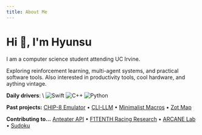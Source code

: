 ```yaml
---
title: About Me 
---
```


# Hi 👋, I'm Hyunsu

I am a computer science student attending UC Irvine.

Exploring reinforcement learning, multi-agent systems, and practical software tools. Also interested in productivity tools, cool hardware, and aything vintage.

**Daily drivers**: \\
![Swift](https://img.shields.io/badge/swift-F54A2A?style=for-the-badge&logo=swift&logoColor=white)
![C++](https://img.shields.io/badge/c++-%2300599C.svg?style=for-the-badge&logo=c%2B%2B&logoColor=white)
![Python](https://img.shields.io/badge/python-3670A0?style=for-the-badge&logo=python&logoColor=ffdd54)

**Past projects:**
[CHIP-8 Emulator]() •
[CLI-LLM](https://github.com/waterkimchi/cli-llm) •
[Minimalist Macros](https://github.com/waterkimchi/MinimalistMacros) •
[Zot Map](https://github.com/waterkimchi/ZotMap)

**Contributing to...**
[Anteater API](https://github.com/icssc/anteater-api) •
[F1TENTH Racing Research](https://github.com/waterkimchi/f1tenth-race-stack) •
[ARCANE Lab](https://github.com/ARCANE-Lab/Embodied-AI-MC) •
[Sudoku](https://github.com/moof-software/Sudoku)
